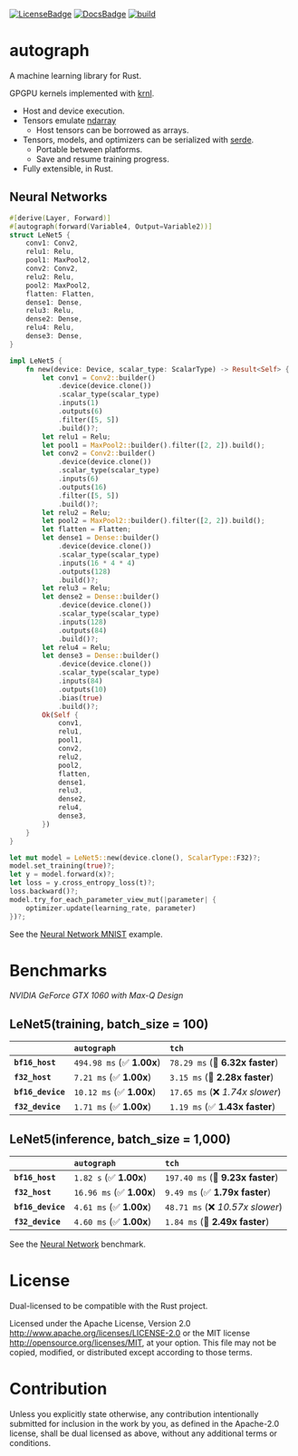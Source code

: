 [![LicenseBadge]][License]
[![DocsBadge]][Docs]
[![build](https://github.com/charles-r-earp/autograph/actions/workflows/ci.yml/badge.svg)](https://github.com/charles-r-earp/autograph/actions/workflows/ci.yml)

[License]: https://github.com/charles-r-earp/autograph/blob/main/LICENSE-APACHE
[LicenseBadge]: https://img.shields.io/badge/license-MIT/Apache_2.0-blue.svg
[Docs]: https://docs.rs/autograph
[DocsBadge]: https://docs.rs/autograph/badge.svg

# autograph

A machine learning library for Rust.

GPGPU kernels implemented with [krnl](https://github.com/charles-r-earp/krnl).

- Host and device execution.
- Tensors emulate [ndarray](https://github.com/rust-ndarray/ndarray)
  - Host tensors can be borrowed as arrays.
- Tensors, models, and optimizers can be serialized with [serde](https://github.com/serde-rs/serde).
  - Portable between platforms.
  - Save and resume training progress.
- Fully extensible, in Rust.

## Neural Networks

```rust
#[derive(Layer, Forward)]
#[autograph(forward(Variable4, Output=Variable2))]
struct LeNet5 {
    conv1: Conv2,
    relu1: Relu,
    pool1: MaxPool2,
    conv2: Conv2,
    relu2: Relu,
    pool2: MaxPool2,
    flatten: Flatten,
    dense1: Dense,
    relu3: Relu,
    dense2: Dense,
    relu4: Relu,
    dense3: Dense,
}

impl LeNet5 {
    fn new(device: Device, scalar_type: ScalarType) -> Result<Self> {
        let conv1 = Conv2::builder()
            .device(device.clone())
            .scalar_type(scalar_type)
            .inputs(1)
            .outputs(6)
            .filter([5, 5])
            .build()?;
        let relu1 = Relu;
        let pool1 = MaxPool2::builder().filter([2, 2]).build();
        let conv2 = Conv2::builder()
            .device(device.clone())
            .scalar_type(scalar_type)
            .inputs(6)
            .outputs(16)
            .filter([5, 5])
            .build()?;
        let relu2 = Relu;
        let pool2 = MaxPool2::builder().filter([2, 2]).build();
        let flatten = Flatten;
        let dense1 = Dense::builder()
            .device(device.clone())
            .scalar_type(scalar_type)
            .inputs(16 * 4 * 4)
            .outputs(128)
            .build()?;
        let relu3 = Relu;
        let dense2 = Dense::builder()
            .device(device.clone())
            .scalar_type(scalar_type)
            .inputs(128)
            .outputs(84)
            .build()?;
        let relu4 = Relu;
        let dense3 = Dense::builder()
            .device(device.clone())
            .scalar_type(scalar_type)
            .inputs(84)
            .outputs(10)
            .bias(true)
            .build()?;
        Ok(Self {
            conv1,
            relu1,
            pool1,
            conv2,
            relu2,
            pool2,
            flatten,
            dense1,
            relu3,
            dense2,
            relu4,
            dense3,
        })
    }
}

let mut model = LeNet5::new(device.clone(), ScalarType::F32)?;
model.set_training(true)?;
let y = model.forward(x)?;
let loss = y.cross_entropy_loss(t)?;
loss.backward()?;
model.try_for_each_parameter_view_mut(|parameter| {
    optimizer.update(learning_rate, parameter)
})?;
```

See the [Neural Network MNIST](examples/neural-network-mnist) example.

# Benchmarks

_NVIDIA GeForce GTX 1060 with Max-Q Design_

## LeNet5(training, batch_size = 100)

|                   | `autograph`                | `tch`                            |
| :---------------- | :------------------------- | :------------------------------- |
| **`bf16_host`**   | `494.98 ms` (✅ **1.00x**) | `78.29 ms` (🚀 **6.32x faster**) |
| **`f32_host`**    | `7.21 ms` (✅ **1.00x**)   | `3.15 ms` (🚀 **2.28x faster**)  |
| **`bf16_device`** | `10.12 ms` (✅ **1.00x**)  | `17.65 ms` (❌ _1.74x slower_)   |
| **`f32_device`**  | `1.71 ms` (✅ **1.00x**)   | `1.19 ms` (✅ **1.43x faster**)  |

## LeNet5(inference, batch_size = 1,000)

|                   | `autograph`               | `tch`                             |
| :---------------- | :------------------------ | :-------------------------------- |
| **`bf16_host`**   | `1.82 s` (✅ **1.00x**)   | `197.40 ms` (🚀 **9.23x faster**) |
| **`f32_host`**    | `16.96 ms` (✅ **1.00x**) | `9.49 ms` (✅ **1.79x faster**)   |
| **`bf16_device`** | `4.61 ms` (✅ **1.00x**)  | `48.71 ms` (❌ _10.57x slower_)   |
| **`f32_device`**  | `4.60 ms` (✅ **1.00x**)  | `1.84 ms` (🚀 **2.49x faster**)   |

See the [Neural Network](benches/neural-network-benches) benchmark.

# License

Dual-licensed to be compatible with the Rust project.

Licensed under the Apache License, Version 2.0 http://www.apache.org/licenses/LICENSE-2.0 or the MIT license http://opensource.org/licenses/MIT, at your option. This file may not be copied, modified, or distributed except according to those terms.

# Contribution

Unless you explicitly state otherwise, any contribution intentionally submitted for inclusion in the work by you, as defined in the Apache-2.0 license, shall be dual licensed as above, without any additional terms or conditions.
